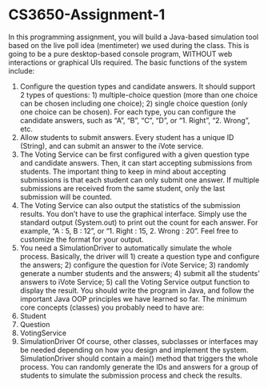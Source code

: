 # CS3650-Assignment-1

In this programming assignment, you will build a Java-based simulation tool based on the live
poll idea (mentimeter) we used during the class. This is going to be a pure desktop-based
console program, WITHOUT web interactions or graphical UIs required.
The basic functions of the system include:
1) Configure the question types and candidate answers. It should support 2 types of
questions: 1) multiple-choice question (more than one choice can be chosen including
one choice); 2) single choice question (only one choice can be chosen). For each type,
you can configure the candidate answers, such as “A”, “B”, “C”, “D”, or “1.
Right”, “2. Wrong”, etc.
2) Allow students to submit answers. Every student has a unique ID (String), and can
submit an answer to the iVote service.
3) The Voting Service can be first configured with a given question type and candidate
answers. Then, it can start accepting submissions from students. The important thing to
keep in mind about accepting submissions is that each student can only submit one
answer. If multiple submissions are received from the same student, only the last
submission will be counted.
4) The Voting Service can also output the statistics of the submission results. You don’t
have to use the graphical interface. Simply use the standard output (System.out) to
print out the count for each answer. For example, “A : 5, B : 12”, or “1. Right :
15, 2. Wrong : 20”. Feel free to customize the format for your output.
5) You need a SimulationDriver to automatically simulate the whole process. Basically,
the driver will 1) create a question type and configure the answers; 2) configure the
question for iVote Service; 3) randomly generate a number students and the answers; 4)
submit all the students’ answers to iVote Service; 5) call the Voting Service output
function to display the result.
You should write the program in Java, and follow the important Java OOP principles we have
learned so far. The minimum core concepts (classes) you probably need to have are:
1) Student
2) Question
3) VotingService
4) SimulationDriver
Of course, other classes, subclasses or interfaces may be needed depending on how you
design and implement the system.
SimulationDriver should contain a main() method that triggers the whole process. You can
randomly generate the IDs and answers for a group of students to simulate the submission
process and check the results.
